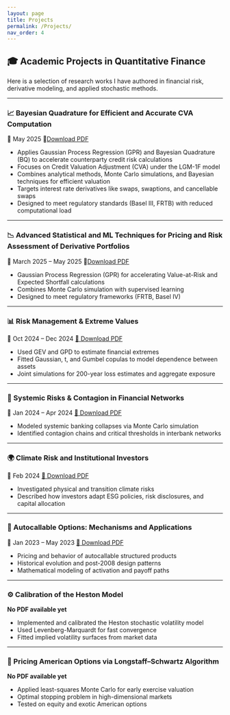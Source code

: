 ```yaml
---
layout: page
title: Projects
permalink: /Projects/
nav_order: 4
---
```


## 🎓 Academic Projects in Quantitative Finance

Here is a selection of research works I have authored in financial risk, derivative modeling, and applied stochastic methods.

---

### 📈 Bayesian Quadrature for Efficient and Accurate CVA Computation
📅 May 2025 📄[Download PDF](https://sebbhg.github.io/files/LBQAFCVAC3.pdf)
- Applies Gaussian Process Regression (GPR) and Bayesian Quadrature (BQ) to accelerate counterparty credit risk calculations
- Focuses on Credit Valuation Adjustment (CVA) under the LGM-1F model
- Combines analytical methods, Monte Carlo simulations, and Bayesian techniques for efficient valuation
- Targets interest rate derivatives like swaps, swaptions, and cancellable swaps
- Designed to meet regulatory standards (Basel III, FRTB) with reduced computational load

---

### 📉 Advanced Statistical and ML Techniques for Pricing and Risk Assessment of Derivative Portfolios  
📅 March 2025 – May 2025 📄[Download PDF](https://sebbhg.github.io/files/MLPGR.pdf) 
- Gaussian Process Regression (GPR) for accelerating Value-at-Risk and Expected Shortfall calculations  
- Combines Monte Carlo simulation with supervised learning  
- Designed to meet regulatory frameworks (FRTB, Basel IV)  

---

### 📊 Risk Management & Extreme Values  
📅 Oct 2024 – Dec 2024 [📄 Download PDF](https://sebbhg.github.io/files/risk_management_extreme_values.pdf)  
- Used GEV and GPD to estimate financial extremes  
- Fitted Gaussian, t, and Gumbel copulas to model dependence between assets  
- Joint simulations for 200-year loss estimates and aggregate exposure  

---

### 🧠 Systemic Risks & Contagion in Financial Networks  
📅 Jan 2024 – Apr 2024 [📄 Download PDF](https://sebbhg.github.io/files/systemic_risks_financial_networks.pdf)  
- Modeled systemic banking collapses via Monte Carlo simulation  
- Identified contagion chains and critical thresholds in interbank networks  

---

### 🌍 Climate Risk and Institutional Investors  
📅 Feb 2024 [📄 Download PDF](https://sebbhg.github.io/files/climate_risk_institutional_investors.pdf)  
- Investigated physical and transition climate risks  
- Described how investors adapt ESG policies, risk disclosures, and capital allocation  

---

### 🧾 Autocallable Options: Mechanisms and Applications  
📅 Jan 2023 – May 2023 [📄 Download PDF](https://sebbhg.github.io/files/autocallable_options_mechanisms.pdf)  
- Pricing and behavior of autocallable structured products  
- Historical evolution and post-2008 design patterns  
- Mathematical modeling of activation and payoff paths  

---

### ⚙️ Calibration of the Heston Model  
**No PDF available yet**  
- Implemented and calibrated the Heston stochastic volatility model  
- Used Levenberg-Marquardt for fast convergence  
- Fitted implied volatility surfaces from market data  

---

### 🧮 Pricing American Options via Longstaff–Schwartz Algorithm  
**No PDF available yet**  
- Applied least-squares Monte Carlo for early exercise valuation  
- Optimal stopping problem in high-dimensional markets  
- Tested on equity and exotic American options
